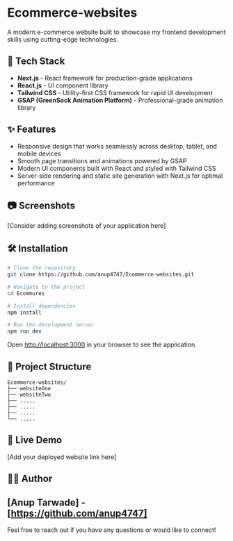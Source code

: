 # Ecommerce-websites

A modern e-commerce website built to showcase my frontend development skills using cutting-edge technologies.

## 🚀 Tech Stack

- **Next.js** - React framework for production-grade applications
- **React.js** - UI component library
- **Tailwind CSS** - Utility-first CSS framework for rapid UI development
- **GSAP (GreenSock Animation Platform)** - Professional-grade animation library

## ✨ Features

- Responsive design that works seamlessly across desktop, tablet, and mobile devices
- Smooth page transitions and animations powered by GSAP
- Modern UI components built with React and styled with Tailwind CSS
- Server-side rendering and static site generation with Next.js for optimal performance

## 📷 Screenshots

[Consider adding screenshots of your application here]

## 🛠️ Installation

```bash
# Clone the repository
git clone https://github.com/anup4747/Ecommerce-websites.git

# Navigate to the project
cd Ecommures

# Install dependencies
npm install

# Run the development server
npm run dev
```

Open [http://localhost:3000](http://localhost:3000) in your browser to see the application.

## 🧪 Project Structure

```
Ecommerce-websites/
├── websiteOne
├── websiteTwo         
├── .....       
├── .....      
├── .....     
└── .....    
```

## 🔗 Live Demo

[Add your deployed website link here]

## 👨‍💻 Author

[Anup Tarwade] - [https://github.com/anup4747]
---
Feel free to reach out if you have any questions or would like to connect!